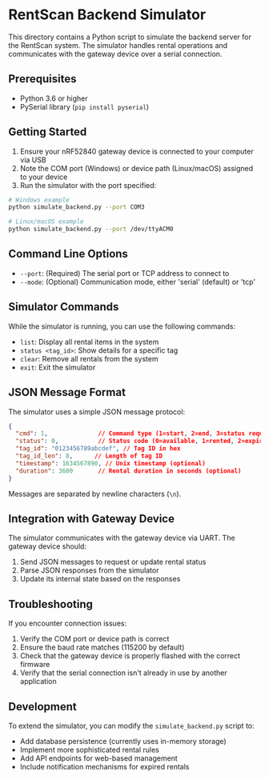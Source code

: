 # RentScan Backend Simulator

This directory contains a Python script to simulate the backend server for the RentScan system. The simulator handles rental operations and communicates with the gateway device over a serial connection.

## Prerequisites

- Python 3.6 or higher
- PySerial library (`pip install pyserial`)

## Getting Started

1. Ensure your nRF52840 gateway device is connected to your computer via USB
2. Note the COM port (Windows) or device path (Linux/macOS) assigned to your device
3. Run the simulator with the port specified:

```bash
# Windows example
python simulate_backend.py --port COM3

# Linux/macOS example
python simulate_backend.py --port /dev/ttyACM0
```

## Command Line Options

- `--port`: (Required) The serial port or TCP address to connect to
- `--mode`: (Optional) Communication mode, either 'serial' (default) or 'tcp'

## Simulator Commands

While the simulator is running, you can use the following commands:

- `list`: Display all rental items in the system
- `status <tag_id>`: Show details for a specific tag
- `clear`: Remove all rentals from the system
- `exit`: Exit the simulator

## JSON Message Format

The simulator uses a simple JSON message protocol:

```json
{
  "cmd": 1,              // Command type (1=start, 2=end, 3=status request, 4=status response)
  "status": 0,           // Status code (0=available, 1=rented, 2=expired, 255=error)
  "tag_id": "0123456789abcdef", // Tag ID in hex
  "tag_id_len": 8,      // Length of tag ID
  "timestamp": 1634567890, // Unix timestamp (optional)
  "duration": 3600       // Rental duration in seconds (optional)
}
```

Messages are separated by newline characters (`\n`).

## Integration with Gateway Device

The simulator communicates with the gateway device via UART. The gateway device should:

1. Send JSON messages to request or update rental status
2. Parse JSON responses from the simulator
3. Update its internal state based on the responses

## Troubleshooting

If you encounter connection issues:

1. Verify the COM port or device path is correct
2. Ensure the baud rate matches (115200 by default)
3. Check that the gateway device is properly flashed with the correct firmware
4. Verify that the serial connection isn't already in use by another application

## Development

To extend the simulator, you can modify the `simulate_backend.py` script to:

- Add database persistence (currently uses in-memory storage)
- Implement more sophisticated rental rules
- Add API endpoints for web-based management
- Include notification mechanisms for expired rentals 